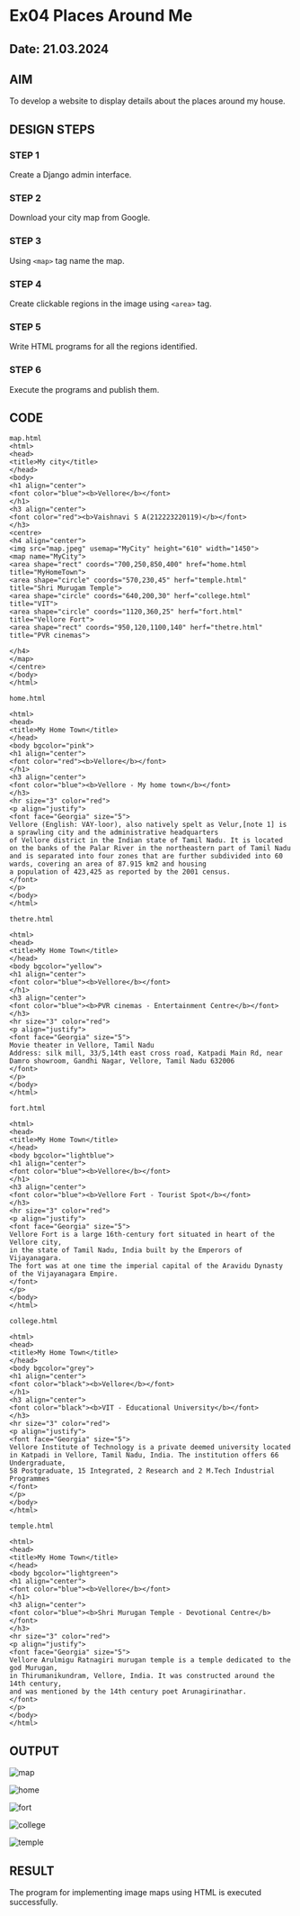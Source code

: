 # Ex04 Places Around Me
## Date: 21.03.2024

## AIM
To develop a website to display details about the places around my house.

## DESIGN STEPS

### STEP 1
Create a Django admin interface.

### STEP 2
Download your city map from Google.

### STEP 3
Using ```<map>``` tag name the map.

### STEP 4
Create clickable regions in the image using ```<area>``` tag.

### STEP 5
Write HTML programs for all the regions identified.

### STEP 6
Execute the programs and publish them.

## CODE
```
map.html
<html>
<head>
<title>My city</title>
</head>
<body>
<h1 align="center">
<font color="blue"><b>Vellore</b></font>
</h1>
<h3 align="center">
<font color="red"><b>Vaishnavi S A(212223220119)</b></font>
</h3>
<centre>
<h4 align="center">
<img src="map.jpeg" usemap="MyCity" height="610" width="1450">
<map name="MyCity">
<area shape="rect" coords="700,250,850,400" href="home.html title="MyHomeTown">
<area shape="circle" coords="570,230,45" herf="temple.html" title="Shri Murugam Temple">
<area shape="circle" coords="640,200,30" herf="college.html" title="VIT">
<area shape="circle" coords="1120,360,25" herf="fort.html" title="Vellore Fort">
<area shape="rect" coords="950,120,1100,140" herf="thetre.html" title="PVR cinemas">

</h4>
</map>
</centre>
</body>
</html>

home.html

<html>
<head>
<title>My Home Town</title>
</head>
<body bgcolor="pink">
<h1 align="center">
<font color="red"><b>Vellore</b></font>
</h1>
<h3 align="center">
<font color="blue"><b>Vellore - My home town</b></font>
</h3>
<hr size="3" color="red">
<p align="justify">
<font face="Georgia" size="5">
Vellore (English: VAY-loor), also natively spelt as Velur,[note 1] is a sprawling city and the administrative headquarters 
of Vellore district in the Indian state of Tamil Nadu. It is located on the banks of the Palar River in the northeastern part of Tamil Nadu 
and is separated into four zones that are further subdivided into 60 wards, covering an area of 87.915 km2 and housing 
a population of 423,425 as reported by the 2001 census.
</font>
</p>
</body>
</html>

thetre.html

<html>
<head>
<title>My Home Town</title>
</head>
<body bgcolor="yellow">
<h1 align="center">
<font color="blue"><b>Vellore</b></font>
</h1>
<h3 align="center">
<font color="blue"><b>PVR cinemas - Entertainment Centre</b></font>
</h3>
<hr size="3" color="red">
<p align="justify">
<font face="Georgia" size="5">
Movie theater in Vellore, Tamil Nadu
Address: silk mill, 33/5,14th east cross road, Katpadi Main Rd, near Damro showroom, Gandhi Nagar, Vellore, Tamil Nadu 632006
</font>
</p>
</body>
</html>

fort.html

<html>
<head>
<title>My Home Town</title>
</head>
<body bgcolor="lightblue">
<h1 align="center">
<font color="blue"><b>Vellore</b></font>
</h1>
<h3 align="center">
<font color="blue"><b>Vellore Fort - Tourist Spot</b></font>
</h3>
<hr size="3" color="red">
<p align="justify">
<font face="Georgia" size="5">
Vellore Fort is a large 16th-century fort situated in heart of the Vellore city, 
in the state of Tamil Nadu, India built by the Emperors of Vijayanagara. 
The fort was at one time the imperial capital of the Aravidu Dynasty of the Vijayanagara Empire.
</font>
</p>
</body>
</html>

college.html

<html>
<head>
<title>My Home Town</title>
</head>
<body bgcolor="grey">
<h1 align="center">
<font color="black"><b>Vellore</b></font>
</h1>
<h3 align="center">
<font color="black"><b>VIT - Educational University</b></font>
</h3>
<hr size="3" color="red">
<p align="justify">
<font face="Georgia" size="5">
Vellore Institute of Technology is a private deemed university located 
in Katpadi in Vellore, Tamil Nadu, India. The institution offers 66 Undergraduate, 
58 Postgraduate, 15 Integrated, 2 Research and 2 M.Tech Industrial Programmes
</font>
</p>
</body>
</html>

temple.html

<html>
<head>
<title>My Home Town</title>
</head>
<body bgcolor="lightgreen">
<h1 align="center">
<font color="blue"><b>Vellore</b></font>
</h1>
<h3 align="center">
<font color="blue"><b>Shri Murugan Temple - Devotional Centre</b></font>
</h3>
<hr size="3" color="red">
<p align="justify">
<font face="Georgia" size="5">
Vellore Arulmigu Ratnagiri murugan temple is a temple dedicated to the god Murugan, 
in Thirumanikundram, Vellore, India. It was constructed around the 14th century, 
and was mentioned by the 14th century poet Arunagirinathar.
</font>
</p>
</body>
</html>

```
## OUTPUT

![map](https://github.com/vaishnavishaji/NearMe/assets/151444759/81d8795a-e170-45e0-b503-a0b9372c9ab6)

![home](https://github.com/vaishnavishaji/NearMe/assets/151444759/484ef139-5b86-4ad4-89ea-e03b23a90119)

![fort](https://github.com/vaishnavishaji/NearMe/assets/151444759/bf355ada-e682-4753-adf9-93b0301fb77a)

![college](https://github.com/vaishnavishaji/NearMe/assets/151444759/d966efd1-f544-4d25-939e-6c77696b8b87)

![temple](https://github.com/vaishnavishaji/NearMe/assets/151444759/a30726d2-497d-462d-a177-ab4cc43f9242)


## RESULT
The program for implementing image maps using HTML is executed successfully.
